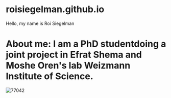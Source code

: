 # roisiegelman.github.io


Hello, my name is Roi Siegelman
# About me: I am a PhD studentdoing a joint project in Efrat Shema and Moshe Oren's lab Weizmann Institute of Science.
![77042](https://github.com/roisiegelman/roisiegelman.github.io/assets/166688546/0ec5eb16-9c53-4fad-b397-d20e2b730a83)
